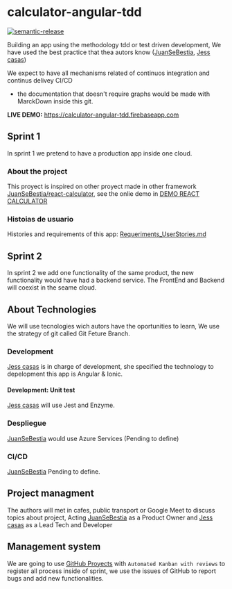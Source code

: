 # calculator-angular-tdd
[![semantic-release](https://img.shields.io/badge/%20%20%F0%9F%93%A6%F0%9F%9A%80-semantic--release-e10079.svg)](https://github.com/semantic-release/semantic-release)

Building an app using the methodology tdd or test driven development, We have used the best practice that thea autors know ([JuanSeBestia](github.com/JuanSeBestia), [Jess casas](https://github.com/jlcasasg))

We expect to have all mechanisms related of continuos integration and continus delivey CI/CD

* the documentation that doesn't require graphs would be made with MarckDown inside this git. 

**LIVE DEMO:**  https://calculator-angular-tdd.firebaseapp.com

## Sprint 1

In sprint 1 we pretend to have a production app inside one cloud.

### About the project

This proyect is inspired on other proyect made in other framework [JuanSeBestia/react-calculator](https://github.com/JuanSeBestia/react-calculator), see the onlie demo in [DEMO REACT CALCULATOR](https://juansebestia-react-calculator.firebaseapp.com/)

### Histoias de usuario

Histories and requirements of this app: [Requeriments_UserStories.md](wiki/Requeriments_UserStories.md)


## Sprint 2

In sprint 2 we add one functionality of the same product, the new functionality would have had a backend service. The FrontEnd and Backend will coexist in the seame cloud.

## About Technologies

We will use tecnologies wich autors have the oportunities to learn, We use the strategy of git called Git Feture Branch.

### Development

[Jess casas](https://github.com/jlcasasg) is in charge of development, she specified the technology to depelopment this app is Angular & Ionic.

#### Development: Unit test

[Jess casas](https://github.com/jlcasasg) will use Jest and Enzyme.

### Despliegue

[JuanSeBestia](github.com/JuanSeBestia) would use Azure Services (Pending to define)

### CI/CD

[JuanSeBestia](github.com/JuanSeBestia) Pending to define.

## Project managment

The authors will met in cafes, public transport or Google Meet to discuss topics about project, Acting [JuanSeBestia](github.com/JuanSeBestia) as a Product Owner and [Jess casas](https://github.com/jlcasasg) as a Lead Tech and Developer

## Management system

We are going to use [GitHub Proyects](https://github.com/JuanSeBestia/calculator-angular-tdd/projects) with `Automated Kanban with reviews` to register all process inside of sprint, we use the issues of GitHub to report bugs and add new functionalities.
